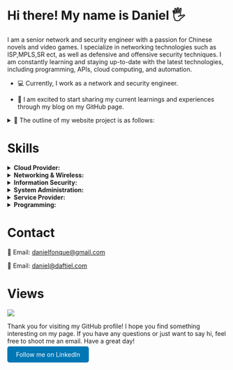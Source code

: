 

<h1><strong>Hi there! My name is Daniel 🖐</strong></h1>

<p>I am a senior network and security engineer with a passion for Chinese novels and video games. I specialize in networking technologies such as ISP,MPLS,SR ect, as well as defensive and offensive security techniques. I am constantly learning and staying up-to-date with the latest technologies, including programming, APIs, cloud computing, and automation.</p>

* 💻 Currently, I work as a network and security engineer.

* 📰 I am excited to start sharing my current learnings and experiences through my blog on my GitHub page.

<details>
<summary>🚀 The outline of my website project is as follows:</summary>

Dive into the immersive experience of my website! Take a firsthand journey through innovation and creativity by exploring the live version.

🌍 **[Launch the Web! ](https://dfonquet.github.io/TechVortexHub/My_Website/daftiel.html#)**

</details>
</details>

<h1><strong>Skills</strong></h1> <details> <summary><strong>Cloud Provider:</strong></summary> <ul> <li>Amazon Web Services (AWS): EC2, S3, Lambda, DynamoDB, CloudFormation, CloudTrail, CloudWatch, etc.</li> </ul> </details> <details> <summary><strong>Networking & Wireless:</strong></summary> <ul> <li><details><summary><strong>Cisco Devices:</strong></summary> <ul> <li>Enterprise: Cisco Catalyst Switches, Cisco Nexus Switches, Cisco ISR Routers, etc.</li> <li>Service Provider: Cisco ASR Routers, Cisco CRS Routers, Cisco Nexus Switches, etc.</li> <li>Data Center: Cisco UCS Servers, Cisco Nexus Switches, Cisco MDS Storage Switches, etc.</li> <li>Wireless: Cisco Aironet Access Points, Cisco Wireless LAN Controllers, etc.</li> </ul> </details></li> <li><details><summary><strong>Juniper Devices:</strong></summary> <ul> <li>Enterprise: Juniper EX Series Switches, Juniper QFX Series Switches, Juniper SRX Series Firewalls, etc.</li> <li>Service Provider: Juniper MX Series Routers, Juniper PTX Series Routers, Juniper ACX Series Routers, etc.</li> <li>Data Center: Juniper QFX Series Switches, Juniper EX Series Switches, Juniper SRX Series Firewalls, etc.</li> <li>Wireless: Juniper Mist Access Points, Juniper Mist Cloud Wireless LAN, etc.</li> </ul> </details></li> <li><details><summary><strong>Aruba Devices:</strong></summary> <ul> <li>Access Points: Aruba AP-515, Aruba AP-535, Aruba AP-555, etc.</li> <li>Controllers: Aruba 7200 Series Mobility Controllers, Aruba 7000 Series Cloud Services Controllers, etc.</li> <li>Switches: Aruba 2930M Switch Series, Aruba 3810M Switch Series, Aruba 8400 Switch Series, etc.</li> <li>Wireless: Aruba Instant Access Points, Aruba Mobility Access Switches, etc.</li> </ul> </details></li> <li><details><summary><strong>Layer 2:</strong></summary> <ul> <li>Cisco: Spanning Tree Protocol (STP), Virtual LAN (VLAN), EtherChannel, Link Aggregation Control Protocol (LACP), etc.</li> <li>Juniper: Spanning Tree Protocol (STP), Virtual LAN (VLAN), Link Aggregation Groups (LAG), etc.</li> <li>Aruba: Virtual LAN (VLAN), Link Aggregation Groups (LAG), Spanning Tree Protocol (STP), etc.</li> </ul> </details></li> <li><details><summary><strong>Layer 3:</strong></summary> <ul> <li>Interior Gateway Protocols (IGP): OSPF, EIGRP, IS-IS, EBGP, IBGP</li> <li>IPv4 Addressing: Subnetting, VLSM, CIDR</li> <li>IPv6 Addressing: Address Types, Address Format, Address Allocation</li> </ul> </details></li> </ul> </details> <details> <summary><strong>Information Security:</strong></summary> <ul> <li>Offensive Security: Penetration Testing, Ethical Hacking, Red Teaming, Social Engineering, etc.</li> <li>Defensive Security: Firewalls, Intrusion Detection/Prevention Systems (IDS/IPS), Security Information and Event Management (SIEM) tools, etc.</li> <li>Security Frameworks: NIST Cybersecurity Framework, ISO 27001, CIS Controls, etc.</li> <li>Security Compliance: Payment Card Industry Data Security Standard (PCI DSS), Health Insurance Portability and Accountability Act (HIPAA), General Data Protection Regulation (GDPR), etc.</li> <li>Security Tools: Metasploit Framework, Burp Suite, Nessus, Wireshark, etc.</li> </ul> </details> <details> <summary><strong>System Administration:</strong></summary> <ul> <li>Linux: Ubuntu, CentOS, Red Hat, Debian, etc.</li> <li>Windows Server: Active Directory, DNS, DHCP, Hyper-V, etc.</li> <li>Configuration Management tools: Ansible, Chef, Puppet, etc.</li> <li>Virtualization platforms: VMware, Hyper-V, VirtualBox, etc.</li> </ul> </details> <details> <summary><strong>Service Provider:</strong></summary> <ul> <li>Internet Service Provider (ISP): Fiber Optic, Cable, DSL, MPLS, etc.</li> <li>Web Hosting Provider: Shared Hosting, Dedicated Hosting, Virtual Private Servers (VPS), Cloud Hosting, etc.</li> <li>Domain Name Registrar: Domain Name Registration, Domain Name Transfer, Domain Name Renewal, etc.</li> <li>Segment Routing: Cisco IOS XR, Juniper Junos, etc.</li> <li>Automation: Network Automation, Service Automation, etc.</li> <li>Service Provider Design: IP/MPLS Core, Metro Ethernet, Broadband Access, etc.</li> </ul> </details> <details> <summary><strong>Programming:</strong></summary> <ul> <li>Python </ul> </details>


<h1><strong>Contact</strong></h1>

💌 Email: danielfonque@gmail.com

💌 Email: daniel@daftiel.com

<h1><strong>Views</strong></h1>

[![](https://visitcount.itsvg.in/api?id=daftiel&label=Profile%20Views&color=4&icon=4&pretty=false)](https://visitcount.itsvg.in)


Thank you for visiting my GitHub profile! I hope you find something interesting on my page. If you have any questions or just want to say hi, feel free to shoot me an email. Have a great day!




<a href="https://www.linkedin.com/in/danielfonquetorres-188851a2/" target="_blank" rel="noopener noreferrer" style="background-color: #0077B5; color: white; border: none; padding: 10px 20px; border-radius: 5px; text-decoration: none;">
   Follow me on LinkedIn
</a>

